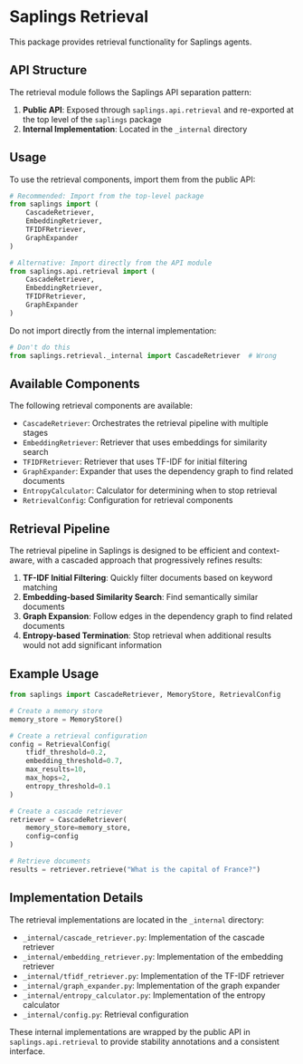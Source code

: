 # Saplings Retrieval

This package provides retrieval functionality for Saplings agents.

## API Structure

The retrieval module follows the Saplings API separation pattern:

1. **Public API**: Exposed through `saplings.api.retrieval` and re-exported at the top level of the `saplings` package
2. **Internal Implementation**: Located in the `_internal` directory

## Usage

To use the retrieval components, import them from the public API:

```python
# Recommended: Import from the top-level package
from saplings import (
    CascadeRetriever,
    EmbeddingRetriever,
    TFIDFRetriever,
    GraphExpander
)

# Alternative: Import directly from the API module
from saplings.api.retrieval import (
    CascadeRetriever,
    EmbeddingRetriever,
    TFIDFRetriever,
    GraphExpander
)
```

Do not import directly from the internal implementation:

```python
# Don't do this
from saplings.retrieval._internal import CascadeRetriever  # Wrong
```

## Available Components

The following retrieval components are available:

- `CascadeRetriever`: Orchestrates the retrieval pipeline with multiple stages
- `EmbeddingRetriever`: Retriever that uses embeddings for similarity search
- `TFIDFRetriever`: Retriever that uses TF-IDF for initial filtering
- `GraphExpander`: Expander that uses the dependency graph to find related documents
- `EntropyCalculator`: Calculator for determining when to stop retrieval
- `RetrievalConfig`: Configuration for retrieval components

## Retrieval Pipeline

The retrieval pipeline in Saplings is designed to be efficient and context-aware, with a cascaded approach that progressively refines results:

1. **TF-IDF Initial Filtering**: Quickly filter documents based on keyword matching
2. **Embedding-based Similarity Search**: Find semantically similar documents
3. **Graph Expansion**: Follow edges in the dependency graph to find related documents
4. **Entropy-based Termination**: Stop retrieval when additional results would not add significant information

## Example Usage

```python
from saplings import CascadeRetriever, MemoryStore, RetrievalConfig

# Create a memory store
memory_store = MemoryStore()

# Create a retrieval configuration
config = RetrievalConfig(
    tfidf_threshold=0.2,
    embedding_threshold=0.7,
    max_results=10,
    max_hops=2,
    entropy_threshold=0.1
)

# Create a cascade retriever
retriever = CascadeRetriever(
    memory_store=memory_store,
    config=config
)

# Retrieve documents
results = retriever.retrieve("What is the capital of France?")
```

## Implementation Details

The retrieval implementations are located in the `_internal` directory:

- `_internal/cascade_retriever.py`: Implementation of the cascade retriever
- `_internal/embedding_retriever.py`: Implementation of the embedding retriever
- `_internal/tfidf_retriever.py`: Implementation of the TF-IDF retriever
- `_internal/graph_expander.py`: Implementation of the graph expander
- `_internal/entropy_calculator.py`: Implementation of the entropy calculator
- `_internal/config.py`: Retrieval configuration

These internal implementations are wrapped by the public API in `saplings.api.retrieval` to provide stability annotations and a consistent interface.
